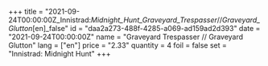 +++
title = "2021-09-24T00:00:00Z_Innistrad:_Midnight_Hunt_Graveyard_Trespasser_//_Graveyard_Glutton_[en]_false"
id = "daa2a273-488f-4285-a069-ad159ad2d393"
date = "2021-09-24T00:00:00Z"
name = "Graveyard Trespasser // Graveyard Glutton"
lang = ["en"]
price = "2.33"
quantity = 4
foil = false
set = "Innistrad: Midnight Hunt"
+++
